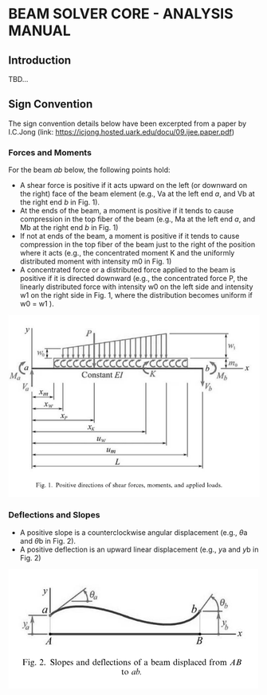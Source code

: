 # BEAM SOLVER CORE - ANALYSIS MANUAL

## Introduction
TBD...

## Sign Convention
The sign convention details below have been excerpted from a paper by I.C.Jong (link: https://icjong.hosted.uark.edu/docu/09.ijee.paper.pdf)

### Forces and Moments
For the beam _ab_ below, the following points hold:
* A shear force is positive if it acts upward on the left (or downward on the right) face of the beam
element (e.g., Va at the left end _a_, and Vb at the right end _b_ in Fig. 1).
* At the ends of the beam, a moment is positive if it tends to cause compression in the top fiber of the
  beam (e.g., Ma at the left end _a_, and Mb at the right end _b_ in Fig. 1)
* If not at ends of the beam, a moment is positive if it tends to cause compression in the top fiber of
  the beam just to the right of the position where it acts (e.g., the concentrated moment K
  and the uniformly distributed moment with intensity m0 in Fig. 1)
* A concentrated force or a distributed force applied to the beam is positive if it is directed downward
  (e.g., the concentrated force P, the linearly distributed force with intensity w0 on the left side
  and intensity w1 on the right side in Fig. 1, where the distribution becomes uniform if w0 = w1 ).

![img.png](references/ForcesAndMomentsSignConvention.png)


### Deflections and Slopes
* A positive slope is a counterclockwise angular displacement (e.g., $\theta$a and $\theta$b in Fig. 2).
* A positive deflection is an upward linear displacement (e.g., *y*a and *y*b in Fig. 2)

![img.png](references/SlopeAndDeflectionSignConvention.png)
